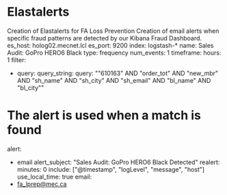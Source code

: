 # Elastalerts
Creation of Elastalerts for FA Loss Prevention
Creation of email alerts when specific fraud patterns are detected by our Kibana Fraud Dashboard.
es_host: holog02.mecnet.lcl
es_port: 9200
index: logstash-*
name: Sales Audit: GoPro HERO6 Black
type: frequency
num_events: 1
timeframe:
  hours: 1
filter:
- query:
   query_string:
     query: "\"610163\" AND \"order_tot\" AND \"new_mbr\" AND \"sh_name\" AND \"sh_city\" AND \"sh_email\" AND \"bl_name\" AND \"bl_city\""
# The alert is used when a match is found
alert:
- email
alert_subject: "Sales Audit: GoPro HERO6 Black Detected"
realert:
  minutes: 0
include: ["@timestamp", "logLevel", "message", "host"]
use_local_time: true
email:
- fa_lprep@mec.ca
